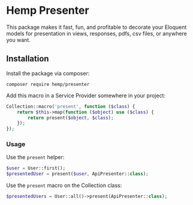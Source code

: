 # Hemp Presenter

This package makes it fast, fun, and profitable to decorate your Eloquent models for presentation in views, responses, pdfs, csv files, or anywhere you want.

## Installation

Install the package via composer:

```
composer require hemp/presenter
```

Add this macro in a Service Provider somewhere in your project:

```php
Collection::macro('present', function ($class) {
    return $this->map(function ($object) use ($class) {
        return present($object, $class);
    });
});
```

### Usage

Use the `present` helper:

```php
$user = User::first();
$presentedUser = present($user, ApiPresenter::class);
```

Use the `present` macro on the Collection class:

```php
$presentedUsers = User::all()->present(ApiPresenter::class);
```